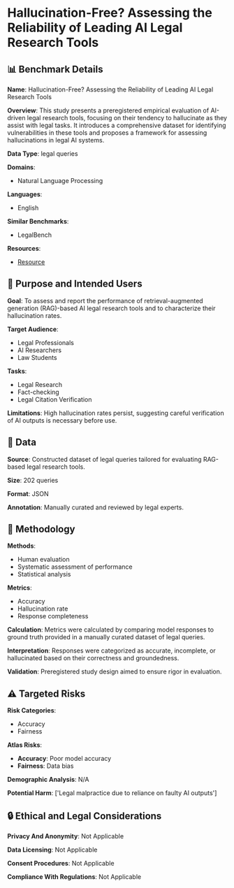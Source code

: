 # Hallucination-Free? Assessing the Reliability of Leading AI Legal Research Tools

## 📊 Benchmark Details

**Name**: Hallucination-Free? Assessing the Reliability of Leading AI Legal Research Tools

**Overview**: This study presents a preregistered empirical evaluation of AI-driven legal research tools, focusing on their tendency to hallucinate as they assist with legal tasks. It introduces a comprehensive dataset for identifying vulnerabilities in these tools and proposes a framework for assessing hallucinations in legal AI systems.

**Data Type**: legal queries

**Domains**:
- Natural Language Processing

**Languages**:
- English

**Similar Benchmarks**:
- LegalBench

**Resources**:
- [Resource](https://arxiv.org/abs/2405.20362)

## 🎯 Purpose and Intended Users

**Goal**: To assess and report the performance of retrieval-augmented generation (RAG)-based AI legal research tools and to characterize their hallucination rates.

**Target Audience**:
- Legal Professionals
- AI Researchers
- Law Students

**Tasks**:
- Legal Research
- Fact-checking
- Legal Citation Verification

**Limitations**: High hallucination rates persist, suggesting careful verification of AI outputs is necessary before use.

## 💾 Data

**Source**: Constructed dataset of legal queries tailored for evaluating RAG-based legal research tools.

**Size**: 202 queries

**Format**: JSON

**Annotation**: Manually curated and reviewed by legal experts.

## 🔬 Methodology

**Methods**:
- Human evaluation
- Systematic assessment of performance
- Statistical analysis

**Metrics**:
- Accuracy
- Hallucination rate
- Response completeness

**Calculation**: Metrics were calculated by comparing model responses to ground truth provided in a manually curated dataset of legal queries.

**Interpretation**: Responses were categorized as accurate, incomplete, or hallucinated based on their correctness and groundedness.

**Validation**: Preregistered study design aimed to ensure rigor in evaluation.

## ⚠️ Targeted Risks

**Risk Categories**:
- Accuracy
- Fairness

**Atlas Risks**:
- **Accuracy**: Poor model accuracy
- **Fairness**: Data bias

**Demographic Analysis**: N/A

**Potential Harm**: ['Legal malpractice due to reliance on faulty AI outputs']

## 🔒 Ethical and Legal Considerations

**Privacy And Anonymity**: Not Applicable

**Data Licensing**: Not Applicable

**Consent Procedures**: Not Applicable

**Compliance With Regulations**: Not Applicable
